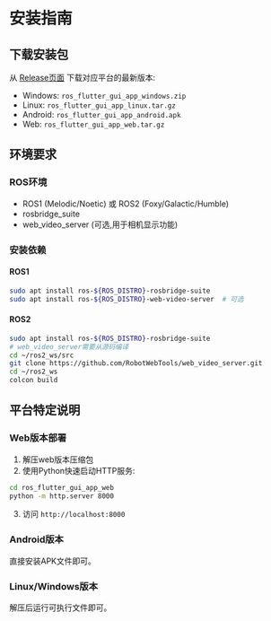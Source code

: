 # 安装指南

## 下载安装包

从 [Release页面](https://github.com/chengyangkj/ROS_Flutter_Gui_App/releases) 下载对应平台的最新版本:

- Windows: `ros_flutter_gui_app_windows.zip`
- Linux: `ros_flutter_gui_app_linux.tar.gz`
- Android: `ros_flutter_gui_app_android.apk`
- Web: `ros_flutter_gui_app_web.tar.gz`

## 环境要求

### ROS环境

- ROS1 (Melodic/Noetic) 或 ROS2 (Foxy/Galactic/Humble)
- rosbridge_suite
- web_video_server (可选,用于相机显示功能)

### 安装依赖

#### ROS1

```bash
sudo apt install ros-${ROS_DISTRO}-rosbridge-suite
sudo apt install ros-${ROS_DISTRO}-web-video-server  # 可选
```

#### ROS2

```bash
sudo apt install ros-${ROS_DISTRO}-rosbridge-suite
# web_video_server需要从源码编译
cd ~/ros2_ws/src
git clone https://github.com/RobotWebTools/web_video_server.git
cd ~/ros2_ws
colcon build
```

## 平台特定说明

### Web版本部署

1. 解压web版本压缩包
2. 使用Python快速启动HTTP服务:
```bash
cd ros_flutter_gui_app_web
python -m http.server 8000
```
3. 访问 `http://localhost:8000`

### Android版本

直接安装APK文件即可。

### Linux/Windows版本

解压后运行可执行文件即可。 